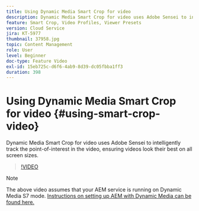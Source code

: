 ```yaml
---
title: Using Dynamic Media Smart Crop for video
description: Dynamic Media Smart Crop for video uses Adobe Sensei to intelligently track the point-of-interest in the video, ensuring videos look their best on all screen sizes.
feature: Smart Crop, Video Profiles, Viewer Presets
version: Cloud Service
jira: KT-5977
thumbnail: 37958.jpg
topic: Content Management
role: User
level: Beginner
doc-type: Feature Video
exl-id: 15eb725c-d6f6-4ab9-8d39-dc05fbba1ff3
duration: 398
---
```

# Using Dynamic Media Smart Crop for video {#using-smart-crop-video}

Dynamic Media Smart Crop for video uses Adobe Sensei to intelligently track the point-of-interest in the video, ensuring videos look their best on all screen sizes.

>[!VIDEO](https://video.tv.adobe.com/v/37958?quality=12&learn=on)

>[!NOTE]
>
>The above video assumes that your AEM service is running on Dynamic Media S7 mode. [Instructions on setting up AEM with Dynamic Media can be found here.](https://experienceleague.adobe.com/docs/experience-manager-cloud-service/assets/dynamicmedia/config-dm.html)
